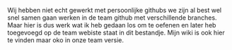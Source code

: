 Wij hebben niet echt gewerkt met persoonlijke githubs we zijn al best wel snel samen gaan werken in de team github met verschillende branches. Maar hier is dus werk wat ik heb gedaan los om 
te oefenen en later heb toegevoegd op de team webiste staat in dit bestandje. Mijn wiki is ook hier te vinden maar oko in onze team versie.
